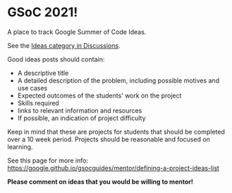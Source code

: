 # GSoC 2021!

A place to track Google Summer of Code Ideas.

See the [Ideas category in Discussions](https://github.com/elementary/GSoC/discussions/categories/ideas).

Good ideas posts should contain:
* A descriptive title
* A detailed description of the problem, including possible motives and use cases
* Expected outcomes of the students' work on the project
* Skills required
* links to relevant information and resources
* If possible, an indication of project difficulty

Keep in mind that these are projects for students that should be completed over a 10 week period. Projects should be reasonable and focused on learning.

See this page for more info: https://google.github.io/gsocguides/mentor/defining-a-project-ideas-list

**Please comment on ideas that you would be willing to mentor!**

